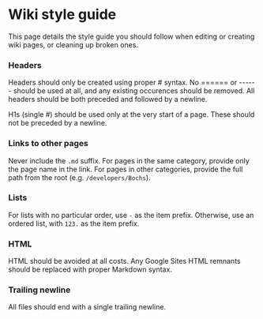 # Wiki style guide

This page details the style guide you should follow when editing or creating wiki pages, or cleaning up broken ones.

### Headers

Headers should only be created using proper # syntax. No ====== or ------ should be used at all, and any existing occurences should be removed. All headers should be both preceded and followed by a newline.

H1s (single #) should be used only at the very start of a page. These should not be preceded by a newline.

### Links to other pages

Never include the `.md` suffix. For pages in the same category, provide only the page name in the link. For pages in other categories, provide the full path from the root (e.g. `/developers/Bochs`).

### Lists

For lists with no particular order, use `-` as the item prefix. Otherwise, use an ordered list, with `123.` as the item prefix.

### HTML

HTML should be avoided at all costs. Any Google Sites HTML remnants should be replaced with proper Markdown syntax.

### Trailing newline

All files should end with a single trailing newline.
